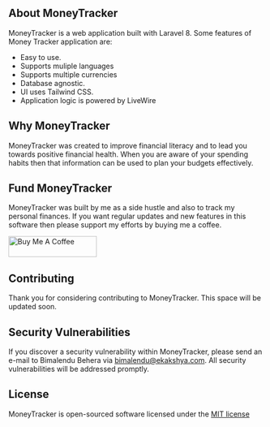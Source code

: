 ## About MoneyTracker

MoneyTracker is a web application built with Laravel 8. Some features of Money Tracker application are: 

- Easy to use.
- Supports muliple languages
- Supports multiple currencies
- Database agnostic. 
- UI uses Tailwind CSS.
- Application logic is powered by LiveWire

## Why MoneyTracker

MoneyTracker was created to improve financial literacy and to lead you towards positive financial health. When you are aware of your spending habits then that information can be used to plan your budgets effectively.

## Fund MoneyTracker

MoneyTracker was built by me as a side hustle and also to track my personal finances. If you want regular updates and new features in this software then please support my efforts by buying me a coffee.

<a href="https://www.buymeacoffee.com/bimalendu" target="_blank"><img src="https://cdn.buymeacoffee.com/buttons/default-orange.png" alt="Buy Me A Coffee" height="41" width="174"></a>

## Contributing

Thank you for considering contributing to MoneyTracker. This space will be updated soon.

## Security Vulnerabilities

If you discover a security vulnerability within MoneyTracker, please send an e-mail to Bimalendu Behera via [bimalendu@ekakshya.com](mailto:bimalendu@ekakshya.com). All security vulnerabilities will be addressed promptly.

## License

MoneyTracker is open-sourced software licensed under the [MIT license](https://opensource.org/licenses/MIT)
